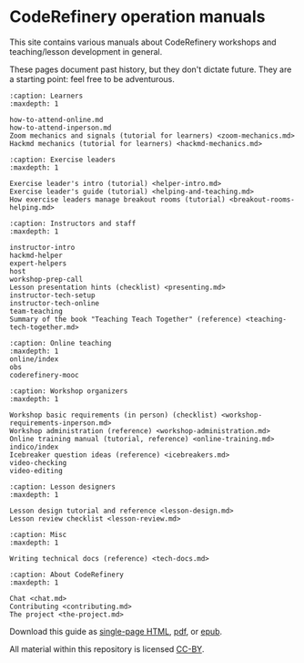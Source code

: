 # CodeRefinery operation manuals

This site contains various manuals about CodeRefinery workshops and
teaching/lesson development in general.

These pages document past history, but they don't dictate future.
They are a starting point: feel free to be adventurous.


```{toctree}
:caption: Learners
:maxdepth: 1

how-to-attend-online.md
how-to-attend-inperson.md
Zoom mechanics and signals (tutorial for learners) <zoom-mechanics.md>
Hackmd mechanics (tutorial for learners) <hackmd-mechanics.md>
```


```{toctree}
:caption: Exercise leaders
:maxdepth: 1

Exercise leader's intro (tutorial) <helper-intro.md>
Exercise leader's guide (tutorial) <helping-and-teaching.md>
How exercise leaders manage breakout rooms (tutorial) <breakout-rooms-helping.md>
```


```{toctree}
:caption: Instructors and staff
:maxdepth: 1

instructor-intro
hackmd-helper
expert-helpers
host
workshop-prep-call
Lesson presentation hints (checklist) <presenting.md>
instructor-tech-setup
instructor-tech-online
team-teaching
Summary of the book "Teaching Teach Together" (reference) <teaching-tech-together.md>
```

```{toctree}
:caption: Online teaching
:maxdepth: 1
online/index
obs
coderefinery-mooc
```



```{toctree}
:caption: Workshop organizers
:maxdepth: 1

Workshop basic requirements (in person) (checklist) <workshop-requirements-inperson.md>
Workshop administration (reference) <workshop-administration.md>
Online training manual (tutorial, reference) <online-training.md>
indico/index
Icebreaker question ideas (reference) <icebreakers.md>
video-checking
video-editing
```

```{toctree}
:caption: Lesson designers
:maxdepth: 1

Lesson design tutorial and reference <lesson-design.md>
Lesson review checklist <lesson-review.md>
```

```{toctree}
:caption: Misc
:maxdepth: 1

Writing technical docs (reference) <tech-docs.md>
```

```{toctree}
:caption: About CodeRefinery
:maxdepth: 1

Chat <chat.md>
Contributing <contributing.md>
The project <the-project.md>
```

Download this guide as [single-page HTML](https://coderefinery.github.io/manuals/_builds/singlehtml/),
[pdf](https://coderefinery.github.io/manuals/_builds/CodeRefineryManuals.pdf), or
[epub](https://coderefinery.github.io/manuals/_builds/CodeRefineryManuals.epub).

All material within this repository is licensed [CC-BY](LICENSE.md).
